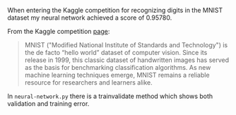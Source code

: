 
When entering the Kaggle competition for recognizing digits in the MNIST dataset my neural network achieved a score of 0.95780.

From the Kaggle competition [page](https://www.kaggle.com/c/digit-recognizer):
> MNIST ("Modified National Institute of Standards and Technology") is the de facto “hello world” dataset of computer vision. Since its release in 1999, this classic dataset of handwritten images has served as the basis for benchmarking classification algorithms. As new machine learning techniques emerge, MNIST remains a reliable resource for researchers and learners alike.

In `neural-network.py` there is a trainvalidate method which shows both validation and training error.

